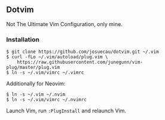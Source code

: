 ## Dotvim

Not The Ultimate Vim Configuration, only mine.

### Installation

    $ git clone https://github.com/josuecau/dotvim.git ~/.vim
    $ curl -fLo ~/.vim/autoload/plug.vim \
        https://raw.githubusercontent.com/junegunn/vim-plug/master/plug.vim
    $ ln -s ~/.vim/vimrc ~/.vimrc

Additionally for Neovim:

    $ ln -s ~/.vim ~/.nvim
    $ ln -s ~/.vim/vimrc ~/.nvimrc

Launch Vim, run `:PlugInstall` and relaunch Vim.
